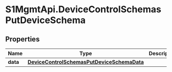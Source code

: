 # S1MgmtApi.DeviceControlSchemasPutDeviceSchema

## Properties
Name | Type | Description | Notes
------------ | ------------- | ------------- | -------------
**data** | [**DeviceControlSchemasPutDeviceSchemaData**](DeviceControlSchemasPutDeviceSchemaData.md) |  | 


